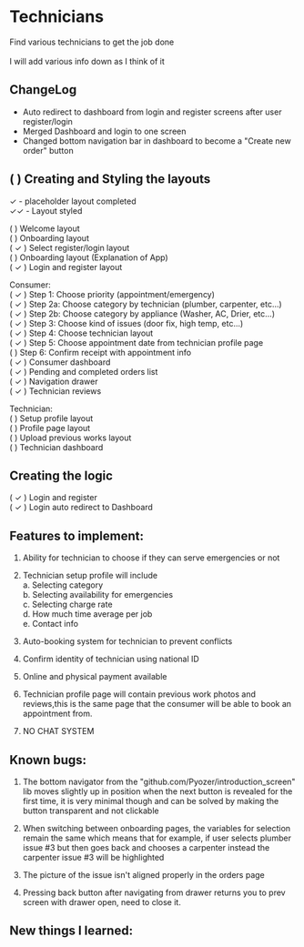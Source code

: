 # Technicians

Find various technicians to get the job done<br />
<br />
I will add various info down as I think of it<br />

## ChangeLog

- Auto redirect to dashboard from login and register screens after user register/login
- Merged Dashboard and login to one screen
- Changed bottom navigation bar in dashboard to become a "Create new order" button

## (  ) Creating and Styling the layouts

✓ - placeholder layout completed<br />
✓✓ - Layout styled<br />

(  ) Welcome layout<br />
   (  ) Onboarding layout<br />
   ( ✓ ) Select register/login layout<br />
(   ) Onboarding layout (Explanation of App)<br />
( ✓ ) Login and register layout<br />

Consumer:<br />
( ✓ ) Step 1: Choose priority (appointment/emergency)<br />
( ✓ ) Step 2a: Choose category by technician (plumber, carpenter, etc...)<br />
( ✓ ) Step 2b: Choose category by appliance (Washer, AC, Drier, etc...)<br />
( ✓ ) Step 3: Choose kind of issues (door fix, high temp, etc...)<br />
( ✓ ) Step 4: Choose technician layout<br />
( ✓ ) Step 5: Choose appointment date from technician profile page<br />
(  ) Step 6: Confirm receipt with appointment info<br />
( ✓ ) Consumer dashboard<br />
( ✓ ) Pending and completed orders list<br />
( ✓ ) Navigation drawer<br />
( ✓ ) Technician reviews<br />

Technician:<br />
(  ) Setup profile layout<br />
(  ) Profile page layout<br />
(  ) Upload previous works layout<br />
(  ) Technician dashboard<br />

## Creating the logic

( ✓ ) Login and register<br />
( ✓ ) Login auto redirect to Dashboard<br />


## Features to implement:

1. Ability for technician to choose if they can serve emergencies or not<br />

2. Technician setup profile will include<br />
   a. Selecting category<br />
   b. Selecting availability for emergencies<br />
   c. Selecting charge rate<br />
   d. How much time average per job<br />
   e. Contact info<br />

3. Auto-booking system for technician to prevent conflicts<br />

4. Confirm identity of technician using national ID<br />

5. Online and physical payment available<br />

6. Technician profile page will contain previous work photos and reviews,this is the 
same page that the consumer will be able to book an appointment from.<br />

7. NO CHAT SYSTEM<br />

## Known bugs:

1. The bottom navigator from the "github.com/Pyozer/introduction_screen" lib moves slightly up in
position when the next button is revealed for the first time, it is very minimal though and can be
solved by making the button transparent and not clickable

2. When switching between onboarding pages, the variables for selection remain the same which means
that for example, if user selects plumber issue #3 but then goes back and chooses a carpenter instead
the carpenter issue #3 will be highlighted

3. The picture of the issue isn't aligned properly in the orders page

4. Pressing back button after navigating from drawer returns you to prev screen with drawer open, 
need to close it.

## New things I learned:

